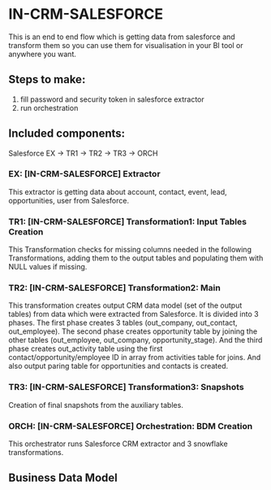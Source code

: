 # IN-CRM-SALESFORCE

This is an end to end flow which is getting data from salesforce and transform them so you can use them for visualisation in your BI tool or anywhere you want. 

## Steps to make:
1. fill password and security token in salesforce extractor
2. run orchestration

## Included components:

Salesforce EX -> TR1 -> TR2 -> TR3 -> ORCH


### EX: [IN-CRM-SALESFORCE] Extractor

This extractor is getting data about account, contact, event, lead, opportunities, user from Salesforce.

### TR1: [IN-CRM-SALESFORCE] Transformation1: Input Tables Creation

This Transformation checks for missing columns needed in the following Transformations, adding them to the output tables and populating them with NULL values if missing.

### TR2: [IN-CRM-SALESFORCE] Transformation2: Main

This transformation creates output CRM data model (set of the output tables) from data which were extracted from Salesforce. It is divided into 3 phases. The first phase creates 3 tables (out_company, out_contact, out_employee). The second phase creates opportunity table by joining the other tables (out_employee, out_company, opportunity_stage). And the third phase creates out_activity table using the first contact/opportunity/employee ID in array from activities table for joins. And also output paring table for opportunities and contacts is created.

### TR3: [IN-CRM-SALESFORCE] Transformation3: Snapshots

Creation of final snapshots from the auxiliary tables.

### ORCH: [IN-CRM-SALESFORCE] Orchestration: BDM Creation

This orchestrator runs Salesforce CRM extractor and 3 snowflake transformations.

## Business Data Model

